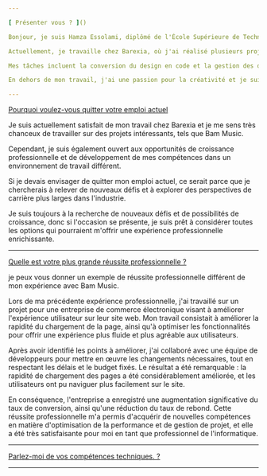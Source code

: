 ```yaml
---

[ Présenter vous ? ]()

Bonjour, je suis Hamza Essolami, diplômé de l'École Supérieure de Technologie en Informatique. Depuis trois ans, j'ai travaillé en tant que développeur frontend, et je suis passionné par la création de produits beaux et performants qui offrent une excellente expérience utilisateur. 

Actuellement, je travaille chez Barexia, où j'ai réalisé plusieurs projets intéressants. Je suis également responsable de la gestion des ressources en back office ainsi de la front-office pour un projet majeur appelé Bam Music, un site de streaming musical similaire à Spotify, où les utilisateurs peuvent écouter, télécharger et acheter des licences musicales. 

Mes tâches incluent la conversion du design en code et la gestion des différentes API. En tant que chef d'équipe, je suis responsable de l'attribution des tâches et de la révision du code, ainsi que de la communication directe avec le propriétaire du produit pour comprendre les tâches à accomplir. 

En dehors de mon travail, j'ai une passion pour la créativité et je suis également un peintre et un acteur de théâtre. Merci pour cette opportunité de partager mes expériences et mes passions avec vous. 

---
```


[ Pourquoi voulez-vous quitter votre emploi actuel ]()

Je suis actuellement satisfait de mon travail chez Barexia et je me sens très chanceux de travailler sur des projets intéressants, tels que Bam Music.

Cependant, je suis également ouvert aux opportunités de croissance professionnelle et de développement de mes compétences dans un environnement de travail différent.

Si je devais envisager de quitter mon emploi actuel, ce serait parce que je chercherais à relever de nouveaux défis et à explorer des perspectives de carrière plus larges dans l'industrie.

Je suis toujours à la recherche de nouveaux défis et de possibilités de croissance, donc si l'occasion se présente, je suis prêt à considérer toutes les options qui pourraient m'offrir une expérience professionnelle enrichissante.

---

[ Quelle est votre plus grande réussite professionnelle ? ]()

je peux vous donner un exemple de réussite professionnelle différent de mon expérience avec Bam Music.

Lors de ma précédente expérience professionnelle, j'ai travaillé sur un projet pour une entreprise de commerce électronique visant à améliorer l'expérience utilisateur sur leur site web. Mon travail consistait à améliorer la rapidité du chargement de la page, ainsi qu'à optimiser les fonctionnalités pour offrir une expérience plus fluide et plus agréable aux utilisateurs.

Après avoir identifié les points à améliorer, j'ai collaboré avec une équipe de développeurs pour mettre en œuvre les changements nécessaires, tout en respectant les délais et le budget fixés. Le résultat a été remarquable : la rapidité de chargement des pages a été considérablement améliorée, et les utilisateurs ont pu naviguer plus facilement sur le site.

En conséquence, l'entreprise a enregistré une augmentation significative du taux de conversion, ainsi qu'une réduction du taux de rebond. Cette réussite professionnelle m'a permis d'acquérir de nouvelles compétences en matière d'optimisation de la performance et de gestion de projet, et elle a été très satisfaisante pour moi en tant que professionnel de l'informatique.

---

[ Parlez-moi de vos compétences techniques. ? ]()

---
